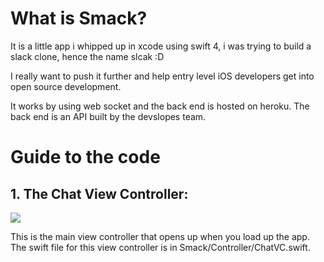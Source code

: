 # What is Smack?

It is a little app i whipped up in xcode using swift 4, i was trying to build a slack clone, hence the name slcak :D

I really want to push it further and help entry level iOS developers get into open source development.

It works by using web socket and the back end is hosted on heroku. The back end is an API built by the devslopes team.

# Guide to the code

## 1. The Chat View Controller:
![](images/4.png)

This is the main view controller that opens up when you load up the app. The swift file for this view controller is in Smack/Controller/ChatVC.swift.
